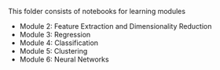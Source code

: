 This folder consists of notebooks for learning modules

- Module 2: Feature Extraction and Dimensionality Reduction
- Module 3: Regression
- Module 4: Classification
- Module 5: Clustering
- Module 6: Neural Networks
